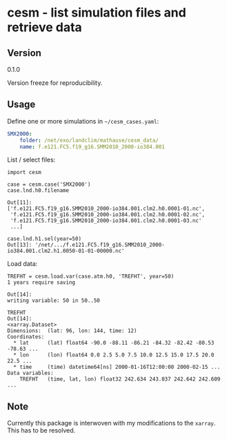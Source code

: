 # cesm - list simulation files and retrieve data

## Version

0.1.0

Version freeze for reproducibility.



## Usage

Define one or more simulations in `~/cesm_cases.yaml`:

```yaml
SMX2000:
    folder: /net/exo/landclim/mathause/cesm_data/
    name: f.e121.FC5.f19_g16.SMM2010_2000-io384.001
``` 


List / select files:

```ipython
import cesm

case = cesm.case('SMX2000')
case.lnd.h0.filename

Out[11]: 
['f.e121.FC5.f19_g16.SMM2010_2000-io384.001.clm2.h0.0001-01.nc',
 'f.e121.FC5.f19_g16.SMM2010_2000-io384.001.clm2.h0.0001-02.nc',
 'f.e121.FC5.f19_g16.SMM2010_2000-io384.001.clm2.h0.0001-03.nc'
 ...]

case.lnd.h1.sel(year=50)
Out[13]: '/net/.../f.e121.FC5.f19_g16.SMM2010_2000-io384.001.clm2.h1.0050-01-01-00000.nc'

``` 

Load data:
```ipython
TREFHT = cesm.load.var(case.atm.h0, 'TREFHT', year=50)
1 years require saving

Out[14]:
writing variable: 50 in 50..50

TREFHT
Out[14]:
<xarray.Dataset>
Dimensions:  (lat: 96, lon: 144, time: 12)
Coordinates:
  * lat      (lat) float64 -90.0 -88.11 -86.21 -84.32 -82.42 -80.53 -78.63 ...
  * lon      (lon) float64 0.0 2.5 5.0 7.5 10.0 12.5 15.0 17.5 20.0 22.5 ...
  * time     (time) datetime64[ns] 2000-01-16T12:00:00 2000-02-15 ...
Data variables:
    TREFHT   (time, lat, lon) float32 242.634 243.037 242.642 242.609 ...

``` 


## Note

Currently this package is interwoven with my modifications to the `xarray`.
This has to be resolved.



